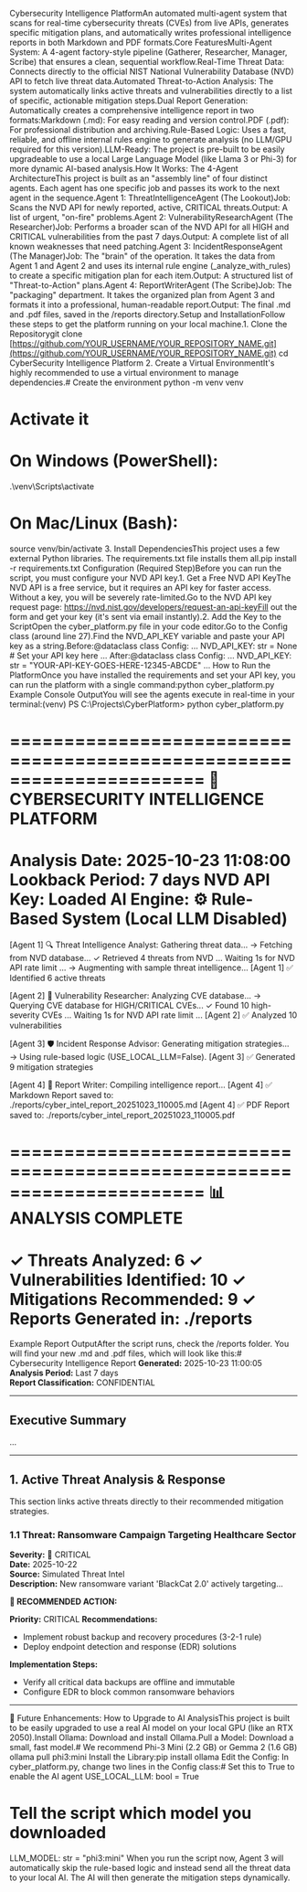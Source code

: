 Cybersecurity Intelligence PlatformAn automated multi-agent system that scans for real-time cybersecurity threats (CVEs) from live APIs, generates specific mitigation plans, and automatically writes professional intelligence reports in both Markdown and PDF formats.Core FeaturesMulti-Agent System: A 4-agent factory-style pipeline (Gatherer, Researcher, Manager, Scribe) that ensures a clean, sequential workflow.Real-Time Threat Data: Connects directly to the official NIST National Vulnerability Database (NVD) API to fetch live threat data.Automated Threat-to-Action Analysis: The system automatically links active threats and vulnerabilities directly to a list of specific, actionable mitigation steps.Dual Report Generation: Automatically creates a comprehensive intelligence report in two formats:Markdown (.md): For easy reading and version control.PDF (.pdf): For professional distribution and archiving.Rule-Based Logic: Uses a fast, reliable, and offline internal rules engine to generate analysis (no LLM/GPU required for this version).LLM-Ready: The project is pre-built to be easily upgradeable to use a local Large Language Model (like Llama 3 or Phi-3) for more dynamic AI-based analysis.How It Works: The 4-Agent ArchitectureThis project is built as an "assembly line" of four distinct agents. Each agent has one specific job and passes its work to the next agent in the sequence.Agent 1: ThreatIntelligenceAgent (The Lookout)Job: Scans the NVD API for newly reported, active, CRITICAL threats.Output: A list of urgent, "on-fire" problems.Agent 2: VulnerabilityResearchAgent (The Researcher)Job: Performs a broader scan of the NVD API for all HIGH and CRITICAL vulnerabilities from the past 7 days.Output: A complete list of all known weaknesses that need patching.Agent 3: IncidentResponseAgent (The Manager)Job: The "brain" of the operation. It takes the data from Agent 1 and Agent 2 and uses its internal rule engine (_analyze_with_rules) to create a specific mitigation plan for each item.Output: A structured list of "Threat-to-Action" plans.Agent 4: ReportWriterAgent (The Scribe)Job: The "packaging" department. It takes the organized plan from Agent 3 and formats it into a professional, human-readable report.Output: The final .md and .pdf files, saved in the /reports directory.Setup and InstallationFollow these steps to get the platform running on your local machine.1. Clone the Repositorygit clone [https://github.com/YOUR_USERNAME/YOUR_REPOSITORY_NAME.git](https://github.com/YOUR_USERNAME/YOUR_REPOSITORY_NAME.git)
cd CyberSecurity Intelligence Platform
2. Create a Virtual EnvironmentIt's highly recommended to use a virtual environment to manage dependencies.# Create the environment
python -m venv venv

# Activate it
# On Windows (PowerShell):
.\venv\Scripts\activate

# On Mac/Linux (Bash):
source venv/bin/activate
3. Install DependenciesThis project uses a few external Python libraries. The requirements.txt file installs them all.pip install -r requirements.txt
Configuration (Required Step)Before you can run the script, you must configure your NVD API key.1. Get a Free NVD API KeyThe NVD API is a free service, but it requires an API key for faster access. Without a key, you will be severely rate-limited.Go to the NVD API key request page: https://nvd.nist.gov/developers/request-an-api-keyFill out the form and get your key (it's sent via email instantly).2. Add the Key to the ScriptOpen the cyber_platform.py file in your code editor.Go to the Config class (around line 27).Find the NVD_API_KEY variable and paste your API key as a string.Before:@dataclass
class Config:
    ...
    NVD_API_KEY: str = None  # Set your API key here
    ...
After:@dataclass
class Config:
    ...
    NVD_API_KEY: str = "YOUR-API-KEY-GOES-HERE-12345-ABCDE"
    ...
How to Run the PlatformOnce you have installed the requirements and set your API key, you can run the platform with a single command:python cyber_platform.py
Example Console OutputYou will see the agents execute in real-time in your terminal:(venv) PS C:\Projects\CyberPlatform> python cyber_platform.py

======================================================================
🔐 CYBERSECURITY INTELLIGENCE PLATFORM
======================================================================
Analysis Date: 2025-10-23 11:08:00
Lookback Period: 7 days
NVD API Key: Loaded
AI Engine: ⚙️ Rule-Based System (Local LLM Disabled)
======================================================================

[Agent 1] 🔍 Threat Intelligence Analyst: Gathering threat data...
  → Fetching from NVD database...
  ✓ Retrieved 4 threats from NVD
  ... Waiting 1s for NVD API rate limit ...
  → Augmenting with sample threat intelligence...
[Agent 1] ✅ Identified 6 active threats

[Agent 2] 🔬 Vulnerability Researcher: Analyzing CVE database...
  → Querying CVE database for HIGH/CRITICAL CVEs...
  ✓ Found 10 high-severity CVEs
  ... Waiting 1s for NVD API rate limit ...
[Agent 2] ✅ Analyzed 10 vulnerabilities

[Agent 3] 🛡️ Incident Response Advisor: Generating mitigation strategies...
  → Using rule-based logic (USE_LOCAL_LLM=False).
[Agent 3] ✅ Generated 9 mitigation strategies

[Agent 4] 📝 Report Writer: Compiling intelligence report...
[Agent 4] ✅ Markdown Report saved to: ./reports/cyber_intel_report_20251023_110005.md
[Agent 4] ✅ PDF Report saved to: ./reports/cyber_intel_report_20251023_110005.pdf

======================================================================
📊 ANALYSIS COMPLETE
======================================================================
✓ Threats Analyzed: 6
✓ Vulnerabilities Identified: 10
✓ Mitigations Recommended: 9
✓ Reports Generated in: ./reports
======================================================================
Example Report OutputAfter the script runs, check the /reports folder. You will find your new .md and .pdf files, which will look like this:# Cybersecurity Intelligence Report
**Generated:** 2025-10-23 11:00:05  
**Analysis Period:** Last 7 days  
**Report Classification:** CONFIDENTIAL

---

## Executive Summary
...

---

## 1. Active Threat Analysis & Response
This section links active threats directly to their recommended mitigation strategies.

### 1.1 Threat: Ransomware Campaign Targeting Healthcare Sector

**Severity:** 🔴 CRITICAL  
**Date:** 2025-10-22  
**Source:** Simulated Threat Intel  
**Description:** New ransomware variant 'BlackCat 2.0' actively targeting...

**🔵 RECOMMENDED ACTION:**

**Priority:** CRITICAL
**Recommendations:**
- Implement robust backup and recovery procedures (3-2-1 rule)
- Deploy endpoint detection and response (EDR) solutions

**Implementation Steps:**
- Verify all critical data backups are offline and immutable
- Configure EDR to block common ransomware behaviors

---
🚀 Future Enhancements: How to Upgrade to AI AnalysisThis project is built to be easily upgraded to use a real AI model on your local GPU (like an RTX 2050).Install Ollama: Download and install Ollama.Pull a Model: Download a small, fast model.# We recommend Phi-3 Mini (2.2 GB) or Gemma 2 (1.6 GB)
ollama pull phi3:mini
Install the Library:pip install ollama
Edit the Config: In cyber_platform.py, change two lines in the Config class:# Set this to True to enable the AI agent
USE_LOCAL_LLM: bool = True

# Tell the script which model you downloaded
LLM_MODEL: str = "phi3:mini" 
When you run the script now, Agent 3 will automatically skip the rule-based logic and instead send all the threat data to your local AI. The AI will then generate the mitigation steps dynamically.
